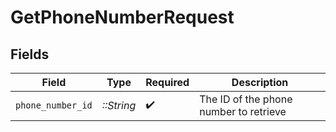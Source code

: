 # GetPhoneNumberRequest


## Fields

| Field                                  | Type                                   | Required                               | Description                            |
| -------------------------------------- | -------------------------------------- | -------------------------------------- | -------------------------------------- |
| `phone_number_id`                      | *::String*                             | :heavy_check_mark:                     | The ID of the phone number to retrieve |